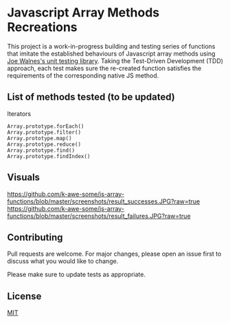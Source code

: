 # Javascript Array Methods Recreations

This project is a work-in-progress building and testing series of functions that imitate the established behaviours of Javascript array methods using [Joe Walnes's unit testing library](https://github.com/joewalnes/jstinytest). Taking the Test-Driven Development (TDD) approach, each test makes sure the re-created function satisfies the requirements of the corresponding native JS method.

## List of methods tested (to be updated)
Iterators
``` console
Array.prototype.forEach()
Array.prototype.filter()
Array.prototype.map()
Array.prototype.reduce()
Array.prototype.find()
Array.prototype.findIndex()
```

## Visuals
https://github.com/k-awe-some/js-array-functions/blob/master/screenshots/result_successes.JPG?raw=true
https://github.com/k-awe-some/js-array-functions/blob/master/screenshots/result_failures.JPG?raw=true

## Contributing
Pull requests are welcome. For major changes, please open an issue first to discuss what you would like to change.

Please make sure to update tests as appropriate.


## License
[MIT](https://choosealicense.com/licenses/mit/)
